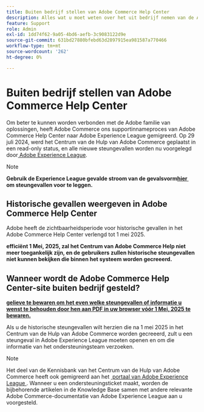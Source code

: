 ```yaml
---
title: Buiten bedrijf stellen van Adobe Commerce Help Center
description: Alles wat u moet weten over het uit bedrijf nemen van de Adobe Commerce Help Center-site.
feature: Support
role: Admin
exl-id: 1dd74f62-9a05-4bd6-aefb-3c9083122d9e
source-git-commit: 631bd27880bfebd63d2897915ea981587a770466
workflow-type: tm+mt
source-wordcount: '262'
ht-degree: 0%

---
```


# Buiten bedrijf stellen van Adobe Commerce Help Center

Om beter te kunnen worden verbonden met de Adobe familie van oplossingen, heeft Adobe Commerce ons supportinnameproces van Adobe Commerce Help Center naar Adobe Experience League gemigreerd.
Op 29 juli 2024, werd het Centrum van de Hulp van Adobe Commerce geplaatst in een read-only status, en alle nieuwe steungevallen worden nu voorgelegd door [&#x200B; Adobe Experience League &#x200B;](https://experienceleague.adobe.com/nl).

>[!NOTE]
>
>**Gebruik de Experience League gevalde stroom van de gevalsvorm [&#x200B; hier &#x200B;](https://experienceleague.adobe.com/nl/docs/commerce-knowledge-base/kb/help-center-guide/magento-help-center-user-guide?lang=en#what-is-experience-support) om steungevallen voor te leggen.**

## Historische gevallen weergeven in Adobe Commerce Help Center

Adobe heeft de zichtbaarheidsperiode voor historische gevallen in het Adobe Commerce Help Center verlengd tot 1 mei 2025.

**efficiënt 1 Mei, 2025, zal het Centrum van Adobe Commerce Help niet meer toegankelijk zijn, en de gebruikers zullen historische steungevallen niet kunnen bekijken die binnen het systeem worden gecreeerd.**

## Wanneer wordt de Adobe Commerce Help Center-site buiten bedrijf gesteld?

**<u>gelieve te bewaren om het even welke steungevallen of informatie u wenst te behouden door hen aan PDF in uw browser vóór 1 Mei, 2025 te bewaren.</u>**

Als u de historische steungevallen wilt herzien die na 1 mei 2025 in het Centrum van de Hulp van Adobe Commerce worden gecreeerd, zult u een steungeval in Adobe Experience League moeten openen en om die informatie van het ondersteuningsteam verzoeken.

>[!NOTE]
>
>Het deel van de Kennisbank van het Centrum van de Hulp van Adobe Commerce heeft ook gemigreerd aan het [&#x200B; portaal van Adobe Experience League &#x200B;](https://experienceleague.adobe.com/nl). Wanneer u een ondersteuningsticket maakt, worden de bijbehorende artikelen in de Knowledge Base samen met andere relevante Adobe Commerce-documentatie van Adobe Experience League aan u voorgesteld.
